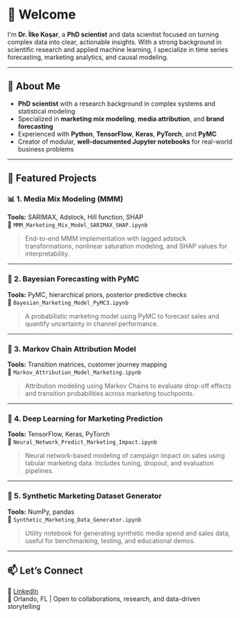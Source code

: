 # 👋 Welcome

I'm **Dr. İlke Koşar**, a **PhD scientist** and data scientist focused on turning complex data into clear, actionable insights. With a strong background in scientific research and applied machine learning, I specialize in time series forecasting, marketing analytics, and causal modeling.

---

## 🧠 About Me

- **PhD scientist** with a research background in complex systems and statistical modeling  
- Specialized in **marketing mix modeling**, **media attribution**, and **brand forecasting**  
- Experienced with **Python**, **TensorFlow**, **Keras**, **PyTorch**, and **PyMC**  
- Creator of modular, **well-documented Jupyter notebooks** for real-world business problems

---

## 📘 Featured Projects

### 📊 1. Media Mix Modeling (MMM)
**Tools:** SARIMAX, Adstock, Hill function, SHAP  
📁 `MMM_Marketing_Mix_Model_SARIMAX_SHAP.ipynb`  
> End-to-end MMM implementation with lagged adstock transformations, nonlinear saturation modeling, and SHAP values for interpretability.

---

### 🔁 2. Bayesian Forecasting with PyMC  
**Tools:** PyMC, hierarchical priors, posterior predictive checks  
📁 `Bayesian_Marketing_Model_PyMC3.ipynb`  
> A probabilistic marketing model using PyMC to forecast sales and quantify uncertainty in channel performance.

---

### 🔗 3. Markov Chain Attribution Model  
**Tools:** Transition matrices, customer journey mapping  
📁 `Markov_Attribution_Model_Marketing.ipynb`  
> Attribution modeling using Markov Chains to evaluate drop-off effects and transition probabilities across marketing touchpoints.

---

### 🤖 4. Deep Learning for Marketing Prediction  
**Tools:** TensorFlow, Keras, PyTorch  
📁 `Neural_Network_Predict_Marketing_Impact.ipynb`  
> Neural network-based modeling of campaign impact on sales using tabular marketing data. Includes tuning, dropout, and evaluation pipelines.

---

### 🧪 5. Synthetic Marketing Dataset Generator  
**Tools:** NumPy, pandas  
📁 `Synthetic_Marketing_Data_Generator.ipynb`  
> Utility notebook for generating synthetic media spend and sales data, useful for benchmarking, testing, and educational demos.

---

## 📫 Let’s Connect

🔗 [LinkedIn](https://www.linkedin.com/in/dr-ilke-kosar)  
📍 Orlando, FL | Open to collaborations, research, and data-driven storytelling
